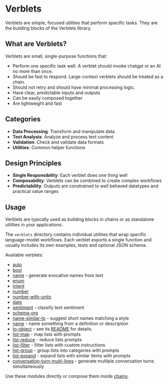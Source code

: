 # Verblets

Verblets are simple, focused utilities that perform specific tasks. They are the building blocks of the Verblets library.

## What are Verblets?

Verblets are small, single-purpose functions that:
- Perform one specific task well. A verblet should invoke chatgpt or an AI no more than once. 
- Should be fast to respond. Large-context verblets should be treated as a chain.
- Should not retry and should have minimal processing logic.
- Have clear, predictable inputs and outputs
- Can be easily composed together
- Are lightweight and fast

## Categories

 - **Data Processing**: Transform and manipulate data
 - **Text Analysis**: Analyze and process text content
 - **Validation**: Check and validate data formats
 - **Utilities**: Common helper functions

## Design Principles

 - **Single Responsibility**: Each verblet does one thing well
 - **Composability**: Verblets can be combined to create complex workflows
 - **Predictability**: Outputs are constrained to well behaved datatypes and practical value ranges

## Usage

Verblets are typically used as building blocks in chains or as standalone utilities in your applications.

The `verblets` directory contains individual utilities that wrap specific language-model workflows. Each verblet exports a single function and usually includes its own examples, tests and optional JSON schema.

Available verblets:

- [auto](./auto)
- [bool](./bool)
- [name](./name) - generate evocative names from text
- [enum](./enum)
- [intent](./intent)
- [number](./number)
- [number-with-units](./number-with-units)
- [date](../chains/date)
- [sentiment](./sentiment) - classify text sentiment
- [schema-org](./schema-org)
- [name-similar-to](./name-similar-to) - suggest short names matching a style
- [name](./name) - name something from a definition or description
- [to-object](./to-object) – see its [README](./to-object/README.md) for details.
- [list-map](./list-map) - map lists with prompts
- [list-reduce](./list-reduce) - reduce lists prompts
- [list-filter](./list-filter) - filter lists with custom instructions
- [list-group](./list-group) - group lists into categories with prompts
- [list-expand](./list-expand) - expand lists with similar items with prompts
- [conversation-turn-multi-lines](./conversation-turn-multi-lines) - generate multiple conversation turns simultaneously

Use these modules directly or compose them inside [chains](../chains/README.md).
